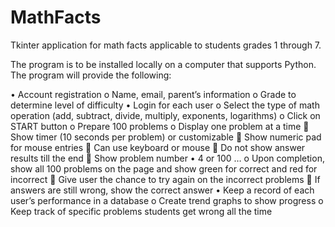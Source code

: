 # MathFacts
Tkinter application for math facts applicable to students grades 1 through 7. 

The program is to be installed locally on a computer that supports Python. The program will provide the following:

•	Account registration
   o	Name, email, parent’s information
   o	Grade to determine level of difficulty
•	Login for each user
   o	Select the type of math operation (add, subtract, divide, multiply, exponents, logarithms)
   o	Click on START button
   o	Prepare 100 problems
   o	Display one problem at a time
      	Show timer (10 seconds per problem) or customizable 
      	Show numeric pad for mouse entries
      	Can use keyboard or mouse
      	Do not show answer results till the end
      	Show problem number
•	4 or 100 … 
   o	Upon completion, show all 100 problems on the page and show green for correct and red for incorrect
      	Give user the chance to try again on the incorrect problems
      	If answers are still wrong, show the correct answer
•	Keep a record of each user’s performance in a database
   o	Create trend graphs to show progress
   o	Keep track of specific problems students get wrong all the time
